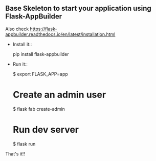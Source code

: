 Base Skeleton to start your application using Flask-AppBuilder
--------------------------------------------------------------
Also check https://flask-appbuilder.readthedocs.io/en/latest/installation.html

- Install it::

	pip install flask-appbuilder

- Run it::

    $ export FLASK_APP=app
    # Create an admin user
    $ flask fab create-admin
    # Run dev server
    $ flask run


That's it!!
